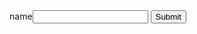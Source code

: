 <!DOCTYPE html>
<html>
<body>
  
<form method="POST" action="w.php">
name<input type="text" name="name">
<input type="submit" name="submit">
</form>


</body>
</html>
